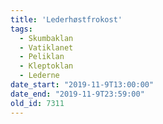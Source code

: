 ```yaml
---
title: 'Lederhøstfrokost'
tags:
  - Skumbaklan
  - Vatiklanet
  - Peliklan
  - Kleptoklan
  - Lederne
date_start: "2019-11-9T13:00:00"
date_end: "2019-11-9T23:59:00"
old_id: 7311
---
```

